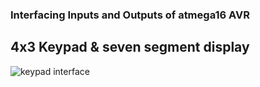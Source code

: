 
### Interfacing Inputs and Outputs of atmega16  AVR  
## 4x3 Keypad & seven segment display


![keypad interface](https://user-images.githubusercontent.com/8544010/31059383-852e1cf8-a701-11e7-8f9b-2fa3c8a8a0f5.png)

